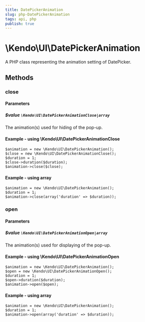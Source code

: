 ```yaml
---
title: DatePickerAnimation
slug: php-DatePickerAnimation
tags: api, php
publish: true
---
```


# \Kendo\UI\DatePickerAnimation

A PHP class representing the animation setting of DatePicker.


## Methods

### close

#### Parameters

##### $value `\Kendo\UI\DatePickerAnimationClose|array`

The animation(s) used for hiding of the pop-up.


#### Example - using \Kendo\UI\DatePickerAnimationClose

    $animation = new \Kendo\UI\DatePickerAnimation();
    $close = new \Kendo\UI\DatePickerAnimationClose();
    $duration = 1;
    $close->duration($duration);
    $animation->close($close);

#### Example - using array

    $animation = new \Kendo\UI\DatePickerAnimation();
    $duration = 1;
    $animation->close(array('duration' => $duration));

### open

#### Parameters

##### $value `\Kendo\UI\DatePickerAnimationOpen|array`

The animation(s) used for displaying of the pop-up.


#### Example - using \Kendo\UI\DatePickerAnimationOpen

    $animation = new \Kendo\UI\DatePickerAnimation();
    $open = new \Kendo\UI\DatePickerAnimationOpen();
    $duration = 1;
    $open->duration($duration);
    $animation->open($open);

#### Example - using array

    $animation = new \Kendo\UI\DatePickerAnimation();
    $duration = 1;
    $animation->open(array('duration' => $duration));

